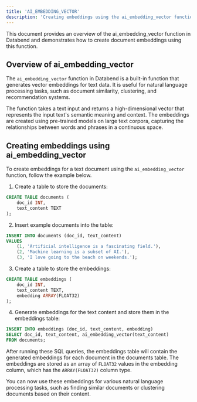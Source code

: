 ```yaml
---
title: 'AI_EMBEDDING_VECTOR'
description: 'Creating embeddings using the ai_embedding_vector function in Databend'
---
```


This document provides an overview of the ai_embedding_vector function in Databend and demonstrates how to create document embeddings using this function.

## Overview of ai_embedding_vector


The `ai_embedding_vector` function in Databend is a built-in function that generates vector embeddings for text data. It is useful for natural language processing tasks, such as document similarity, clustering, and recommendation systems.

The function takes a text input and returns a high-dimensional vector that represents the input text's semantic meaning and context. The embeddings are created using pre-trained models on large text corpora, capturing the relationships between words and phrases in a continuous space.

## Creating embeddings using ai_embedding_vector

To create embeddings for a text document using the `ai_embedding_vector` function, follow the example below.
1. Create a table to store the documents:
```sql
CREATE TABLE documents (
    doc_id INT,
    text_content TEXT
);
```

2. Insert example documents into the table:
```sql
INSERT INTO documents (doc_id, text_content)
VALUES
    (1, 'Artificial intelligence is a fascinating field.'),
    (2, 'Machine learning is a subset of AI.'),
    (3, 'I love going to the beach on weekends.');
```

3. Create a table to store the embeddings:
```sql
CREATE TABLE embeddings (
    doc_id INT,
    text_content TEXT,
    embedding ARRAY(FLOAT32)
);
```

4. Generate embeddings for the text content and store them in the embeddings table:
```sql
INSERT INTO embeddings (doc_id, text_content, embedding)
SELECT doc_id, text_content, ai_embedding_vector(text_content)
FROM documents;

```
After running these SQL queries, the embeddings table will contain the generated embeddings for each document in the documents table. The embeddings are stored as an array of `FLOAT32` values in the embedding column, which has the `ARRAY(FLOAT32)` column type.

You can now use these embeddings for various natural language processing tasks, such as finding similar documents or clustering documents based on their content.